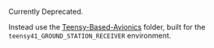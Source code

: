 Currently Deprecated.

Instead use the [Teensy-Based-Avionics](../Teensy-Based%20Avionics/) folder, built for the `teensy41_GROUND_STATION_RECEIVER` environment.